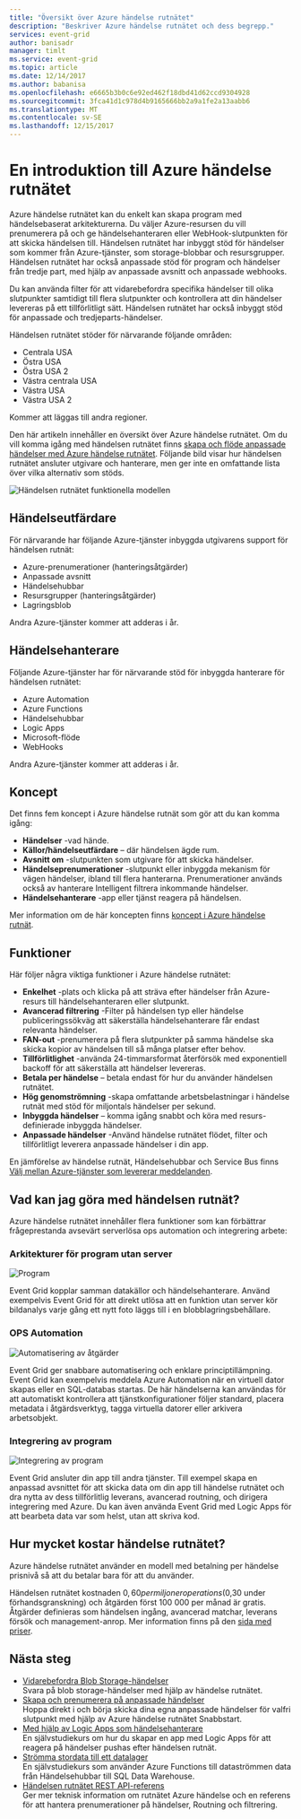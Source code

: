 ```yaml
---
title: "Översikt över Azure händelse rutnätet"
description: "Beskriver Azure händelse rutnätet och dess begrepp."
services: event-grid
author: banisadr
manager: timlt
ms.service: event-grid
ms.topic: article
ms.date: 12/14/2017
ms.author: babanisa
ms.openlocfilehash: e6665b3b0c6e92ed462f18dbd41d62ccd9304928
ms.sourcegitcommit: 3fca41d1c978d4b9165666bb2a9a1fe2a13aabb6
ms.translationtype: MT
ms.contentlocale: sv-SE
ms.lasthandoff: 12/15/2017
---
```

# <a name="an-introduction-to-azure-event-grid"></a>En introduktion till Azure händelse rutnätet

Azure händelse rutnätet kan du enkelt kan skapa program med händelsebaserat arkitekturerna. Du väljer Azure-resursen du vill prenumerera på och ge händelsehanteraren eller WebHook-slutpunkten för att skicka händelsen till. Händelsen rutnätet har inbyggt stöd för händelser som kommer från Azure-tjänster, som storage-blobbar och resursgrupper. Händelsen rutnätet har också anpassade stöd för program och händelser från tredje part, med hjälp av anpassade avsnitt och anpassade webhooks. 

Du kan använda filter för att vidarebefordra specifika händelser till olika slutpunkter samtidigt till flera slutpunkter och kontrollera att din händelser levereras på ett tillförlitligt sätt. Händelsen rutnätet har också inbyggt stöd för anpassade och tredjeparts-händelser.

Händelsen rutnätet stöder för närvarande följande områden:

* Centrala USA
*   Östra USA
*   Östra USA 2
*   Västra centrala USA
*   Västra USA
*   Västra USA 2

Kommer att läggas till andra regioner.

Den här artikeln innehåller en översikt över Azure händelse rutnätet. Om du vill komma igång med händelsen rutnätet finns [skapa och flöde anpassade händelser med Azure händelse rutnätet](custom-event-quickstart.md). Följande bild visar hur händelsen rutnätet ansluter utgivare och hanterare, men ger inte en omfattande lista över vilka alternativ som stöds.

![Händelsen rutnätet funktionella modellen](./media/overview/event-grid-functional-model.png)

## <a name="event-publishers"></a>Händelseutfärdare

För närvarande har följande Azure-tjänster inbyggda utgivarens support för händelsen rutnät:

* Azure-prenumerationer (hanteringsåtgärder)
* Anpassade avsnitt
* Händelsehubbar
* Resursgrupper (hanteringsåtgärder)
* Lagringsblob

Andra Azure-tjänster kommer att adderas i år.

## <a name="event-handlers"></a>Händelsehanterare

Följande Azure-tjänster har för närvarande stöd för inbyggda hanterare för händelsen rutnätet: 

* Azure Automation
* Azure Functions
* Händelsehubbar
* Logic Apps
* Microsoft-flöde
* WebHooks

Andra Azure-tjänster kommer att adderas i år.

## <a name="concepts"></a>Koncept

Det finns fem koncept i Azure händelse rutnät som gör att du kan komma igång:

* **Händelser** -vad hände.
* **Källor/händelseutfärdare** – där händelsen ägde rum.
* **Avsnitt om** -slutpunkten som utgivare för att skicka händelser.
* **Händelseprenumerationer** -slutpunkt eller inbyggda mekanism för vägen händelser, ibland till flera hanterarna. Prenumerationer används också av hanterare Intelligent filtrera inkommande händelser.
* **Händelsehanterare** -app eller tjänst reagera på händelsen.

Mer information om de här koncepten finns [koncept i Azure händelse rutnät](concepts.md).

## <a name="capabilities"></a>Funktioner

Här följer några viktiga funktioner i Azure händelse rutnätet:

* **Enkelhet** -plats och klicka på att sträva efter händelser från Azure-resurs till händelsehanteraren eller slutpunkt.
* **Avancerad filtrering** -Filter på händelsen typ eller händelse publiceringssökväg att säkerställa händelsehanterare får endast relevanta händelser.
* **FAN-out** -prenumerera på flera slutpunkter på samma händelse ska skicka kopior av händelsen till så många platser efter behov.
* **Tillförlitlighet** -använda 24-timmarsformat återförsök med exponentiell backoff för att säkerställa att händelser levereras.
* **Betala per händelse** – betala endast för hur du använder händelsen rutnätet.
* **Hög genomströmning** -skapa omfattande arbetsbelastningar i händelse rutnät med stöd för miljontals händelser per sekund.
* **Inbyggda händelser** – komma igång snabbt och köra med resurs-definierade inbyggda händelser.
* **Anpassade händelser** -Använd händelse rutnätet flödet, filter och tillförlitligt leverera anpassade händelser i din app.

En jämförelse av händelse rutnät, Händelsehubbar och Service Bus finns [Välj mellan Azure-tjänster som levererar meddelanden](compare-messaging-services.md).

## <a name="what-can-i-do-with-event-grid"></a>Vad kan jag göra med händelsen rutnät?

Azure händelse rutnätet innehåller flera funktioner som kan förbättrar frågeprestanda avsevärt serverlösa ops automation och integrering arbete: 

### <a name="serverless-application-architectures"></a>Arkitekturer för program utan server

![Program](./media/overview/serverless_web_app.png)

Event Grid kopplar samman datakällor och händelsehanterare. Använd exempelvis Event Grid för att direkt utlösa att en funktion utan server kör bildanalys varje gång ett nytt foto läggs till i en blobblagringsbehållare. 

### <a name="ops-automation"></a>OPS Automation

![Automatisering av åtgärder](./media/overview/Ops_automation.png)

Event Grid ger snabbare automatisering och enklare principtillämpning. Event Grid kan exempelvis meddela Azure Automation när en virtuell dator skapas eller en SQL-databas startas. De här händelserna kan användas för att automatiskt kontrollera att tjänstkonfigurationer följer standard, placera metadata i åtgärdsverktyg, tagga virtuella datorer eller arkivera arbetsobjekt.

### <a name="application-integration"></a>Integrering av program

![Integrering av program](./media/overview/app_integration.png)

Event Grid ansluter din app till andra tjänster. Till exempel skapa en anpassad avsnittet för att skicka data om din app till händelse rutnätet och dra nytta av dess tillförlitlig leverans, avancerad routning, och dirigera integrering med Azure. Du kan även använda Event Grid med Logic Apps för att bearbeta data var som helst, utan att skriva kod. 

## <a name="how-much-does-event-grid-cost"></a>Hur mycket kostar händelse rutnätet?

Azure händelse rutnätet använder en modell med betalning per händelse prisnivå så att du betalar bara för att du använder.

Händelsen rutnätet kostnaden $0,60 per miljoner operations ($0,30 under förhandsgranskning) och åtgärden först 100 000 per månad är gratis. Åtgärder definieras som händelsen ingång, avancerad matchar, leverans försök och management-anrop.  Mer information finns på den [sida med priser](https://azure.microsoft.com/pricing/details/event-grid/).

## <a name="next-steps"></a>Nästa steg

* [Vidarebefordra Blob Storage-händelser](../storage/blobs/storage-blob-event-quickstart.md?toc=%2fazure%2fevent-grid%2ftoc.json)  
  Svara på blob storage-händelser med hjälp av händelse rutnätet.
* [Skapa och prenumerera på anpassade händelser](custom-event-quickstart.md)  
  Hoppa direkt i och börja skicka dina egna anpassade händelser för valfri slutpunkt med hjälp av Azure händelse rutnätet Snabbstart.
* [Med hjälp av Logic Apps som händelsehanterare](monitor-virtual-machine-changes-event-grid-logic-app.md)  
  En självstudiekurs om hur du skapar en app med Logic Apps för att reagera på händelser pushas efter händelsen rutnät.
* [Strömma stordata till ett datalager](event-grid-event-hubs-integration.md)  
  En självstudiekurs som använder Azure Functions till dataströmmen data från Händelsehubbar till SQL Data Warehouse.
* [Händelsen rutnätet REST API-referens](/rest/api/eventgrid)  
  Ger mer teknisk information om rutnätet Azure händelse och en referens för att hantera prenumerationer på händelser, Routning och filtrering.